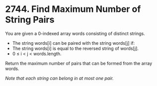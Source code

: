 # 2744. Find Maximum Number of String Pairs

You are given a 0-indexed array words consisting of distinct strings.
- The string words[i] can be paired with the string words[j] if:
- The string words[i] is equal to the reversed string of words[j].
- 0 ≤ i < j < words.length.

Return the maximum number of pairs that can be formed from the array words.

*Note that each string can belong in at most one pair.*
